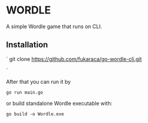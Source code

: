 # WORDLE

A simple Wordle game that runs on CLI. 

## Installation

`
git clone https://github.com/fukaraca/go-wordle-cli.git

`

After that you can run it by

`go run main.go`

or build standalone Wordle executable with:

`
go build -o Wordle.exe
`
